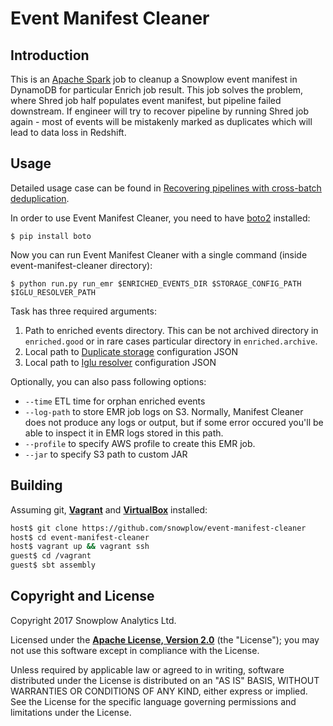# Event Manifest Cleaner

## Introduction

This is an [Apache Spark][spark] job to cleanup a Snowplow event manifest in DynamoDB for particular Enrich job result.
This job solves the problem, where Shred job half populates event manifest, but pipeline failed downstream.
If engineer will try to recover pipeline by running Shred job again - most of events will be mistakenly marked as duplicates which will lead to data loss in Redshift.

## Usage

Detailed usage case can be found in [Recovering pipelines with cross-batch deduplication][recovery-tutorial].

In order to use Event Manifest Cleaner, you need to have [boto2][boto]
installed:

```
$ pip install boto
```

Now you can run Event Manifest Cleaner with a single command (inside
event-manifest-cleaner directory):

```
$ python run.py run_emr $ENRICHED_EVENTS_DIR $STORAGE_CONFIG_PATH $IGLU_RESOLVER_PATH
```

Task has three required arguments: 

1. Path to enriched events directory. This can be not archived directory in 
   `enriched.good` or in rare cases particular directory in `enriched.archive`.
2. Local path to [Duplicate storage][dynamodb-config] configuration JSON
3. Local path to [Iglu resolver][resolver] configuration JSON

Optionally, you can also pass following options:

* `--time` ETL time for orphan enriched events
* `--log-path` to store EMR job logs on S3. Normally, Manifest Cleaner does not
  produce any logs or output, but if some error occured you'll be able to
  inspect it in EMR logs stored in this path.
* `--profile` to specify AWS profile to create this EMR job.
* `--jar` to specify S3 path to custom JAR


## Building

Assuming git, **[Vagrant][vagrant-install]** and **[VirtualBox][virtualbox-install]** installed:

```bash
host$ git clone https://github.com/snowplow/event-manifest-cleaner
host$ cd event-manifest-cleaner
host$ vagrant up && vagrant ssh
guest$ cd /vagrant
guest$ sbt assembly
```

## Copyright and License

Copyright 2017 Snowplow Analytics Ltd.

Licensed under the **[Apache License, Version 2.0][license]** (the "License");
you may not use this software except in compliance with the License.

Unless required by applicable law or agreed to in writing, software
distributed under the License is distributed on an "AS IS" BASIS,
WITHOUT WARRANTIES OR CONDITIONS OF ANY KIND, either express or implied.
See the License for the specific language governing permissions and
limitations under the License.

[spark]: http://spark.apache.org/

[boto]: http://boto.cloudhackers.com/en/latest/

[recovery-tutorial]: https://discourse.snowplowanalytics.com/t/recovering-pipelines-with-cross-batch-deduplication-enabled-tutorial/1397?source_topic_id=1225

[config]: https://github.com/snowplow/snowplow/blob/master/3-enrich/emr-etl-runner/config/config.yml.sample
[resolver]: https://github.com/snowplow/iglu/wiki/Iglu-client-configuration
[shredding]: https://github.com/snowplow/snowplow/wiki/Shredding

[dynamodb-config]: https://github.com/snowplow/snowplow/wiki/Configuring-storage-targets#dynamodb

[vagrant-install]: http://docs.vagrantup.com/v2/installation/index.html
[virtualbox-install]: https://www.virtualbox.org/wiki/Downloads

[license]: http://www.apache.org/licenses/LICENSE-2.0
